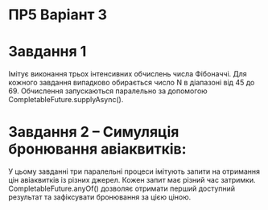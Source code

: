 # ПР5 Варіант 3

# Завдання 1
Імітує виконання трьох інтенсивних обчислень числа Фібоначчі. Для кожного завдання випадково обирається число N в діапазоні від 45 до 69. Обчислення запускаються паралельно за допомогою CompletableFuture.supplyAsync().

# Завдання 2 – Симуляція бронювання авіаквитків:
У цьому завданні три паралельні процеси імітують запити на отримання цін авіаквитків із різних джерел. Кожен запит має різний час затримки. CompletableFuture.anyOf() дозволяє отримати перший доступний результат та зафіксувати бронювання за цією ціною. 
